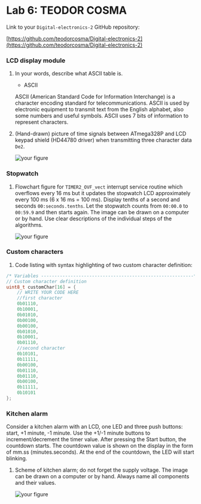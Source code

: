# Lab 6: TEODOR COSMA 

Link to your `Digital-electronics-2` GitHub repository: 

[https://github.com/teodorcosma/Digital-electronics-2](https://github.com/teodorcosma/Digital-electronics-2)


### LCD display module

1. In your words, describe what ASCII table is.
   * ASCII

   ASCII (American Standard Code for Information Interchange) is a character encoding standard for telecommunications. ASCII is used by electronic equipment to transmit text from the English alphabet, also some numbers and useful symbols. ASCII uses 7 bits of information to represent characters.
   
   
2. (Hand-drawn) picture of time signals between ATmega328P and LCD keypad shield (HD44780 driver) when transmitting three character data `De2`.

   ![your figure]()


### Stopwatch

1. Flowchart figure for `TIMER2_OVF_vect` interrupt service routine which overflows every 16&nbsp;ms but it updates the stopwatch LCD approximately every 100&nbsp;ms (6 x 16&nbsp;ms = 100&nbsp;ms). Display tenths of a second and seconds `00:seconds.tenths`. Let the stopwatch counts from `00:00.0` to `00:59.9` and then starts again. The image can be drawn on a computer or by hand. Use clear descriptions of the individual steps of the algorithms.

   ![your figure]()


### Custom characters

1. Code listing with syntax highlighting of two custom character definition:

```c
/* Variables ---------------------------------------------------------*/
// Custom character definition
uint8_t customChar[16] = {
    // WRITE YOUR CODE HERE
    //first character
    0b01110,
    0b10001,
    0b01010,
    0b00100,
    0b00100,
    0b01010,
    0b10001,
    0b01110,
    //second character
    0b10101,
    0b11111,
    0b00100,
    0b01110,
    0b01110,
    0b00100,
    0b11111,
    0b10101
};
```


### Kitchen alarm

Consider a kitchen alarm with an LCD, one LED and three push buttons: start, +1 minute, -1 minute. Use the +1/-1 minute buttons to increment/decrement the timer value. After pressing the Start button, the countdown starts. The countdown value is shown on the display in the form of mm.ss (minutes.seconds). At the end of the countdown, the LED will start blinking.

1. Scheme of kitchen alarm; do not forget the supply voltage. The image can be drawn on a computer or by hand. Always name all components and their values.

   ![your figure]()
